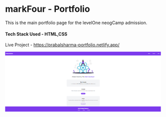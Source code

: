 #  markFour - Portfolio

This is the main portfolio page for the levelOne neogCamp admission.
#### Tech Stack Used - HTML,CSS

Live Project - https://prabalsharma-portfolio.netlify.app/

[![homePage](https://raw.githubusercontent.com/prabalsh19/markFour/main/homePage.PNG?raw=true "homePage")](https://raw.githubusercontent.com/prabalsh19/markFour/main/homePage.PNG?raw=true "homePage")
